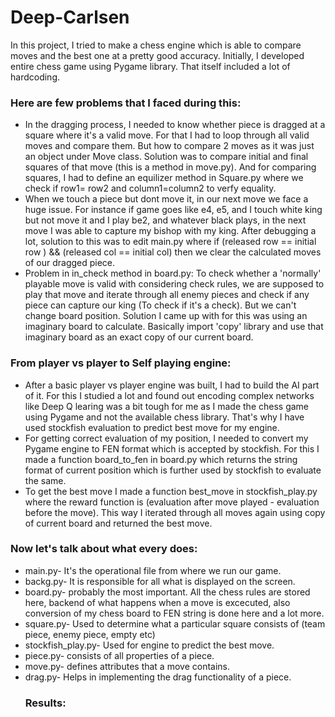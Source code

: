 # Deep-Carlsen
In this project, I tried to make a chess engine which is able to compare moves and the best one at a pretty good accuracy.
Initially, I developed entire chess game using Pygame library. That itself included a lot of hardcoding. 
### Here are few problems that I faced during this:
* In the dragging process, I needed to know whether piece is dragged at a square where it's a valid move. For that I had to loop through all valid moves and compare them. But how to compare 2 moves as it was just an object under Move class. Solution was to compare initial and final squares of that move (this is a method in move.py). And for comparing squares, I had to define an equilizer method in Square.py where we check if row1= row2 and column1=column2 to verfy equality.
* When we touch a piece but dont move it, in our next move we face a huge issue. For instance if game goes like e4, e5, and I touch white king but not move it and I play be2, and whatever black plays, in the next move I was able to capture my bishop with my king. After debugging a lot, solution to this was to edit main.py where if (released row == initial row ) && (released col == initial col) then we clear the calculated moves of our dragged piece.
* Problem in in_check method in board.py: To check whether a 'normally' playable move is valid with considering check rules, we are supposed to play that move and iterate through all enemy pieces and check if any piece can capture our king (To check if it's a check). But we can't change board position. Solution I came up with for this was using an imaginary board to calculate. Basically import 'copy' library and use that imaginary board as an exact copy of our current board.
### From player vs player to Self playing engine:
* After a basic player vs player engine was built, I had to build the AI part of it. For this I studied a lot and found out encoding complex networks like Deep Q learing was a bit tough for me as I made the chess game using Pygame and not the available chess library. That's why I have used stockfish evaluation to predict best move for my engine.
* For getting correct evaluation of my position, I needed to convert my Pygame engine to FEN format which is accepted by stockfish. For this I made a function board_to_fen in board.py which returns the string format of current position which is further used by stockfish to evaluate the same.
* To get the best move I made a function best_move in stockfish_play.py where the reward function is (evaluation after move played - evaluation before the move). This way I iterated through all moves again using copy of current board and returned the best move.
### Now let's talk about what every does:
* main.py- It's the operational file from where we run our game.
* backg.py- It is responsible for all what is displayed on the screen.
* board.py- probably the most important. All the chess rules are stored here, backend of what happens when a move is excecuted, also conversion of my chess board to FEN string is done here and a lot more.
* square.py- Used to determine what a particular square consists of (team piece, enemy piece, empty etc)
* stockfish_play.py- Used for engine to predict the best move.
* piece.py- consists of all properties of a piece.
* move.py- defines attributes that a move contains.
* drag.py- Helps in implementing the drag functionality of a piece.
  ### Results:
  
